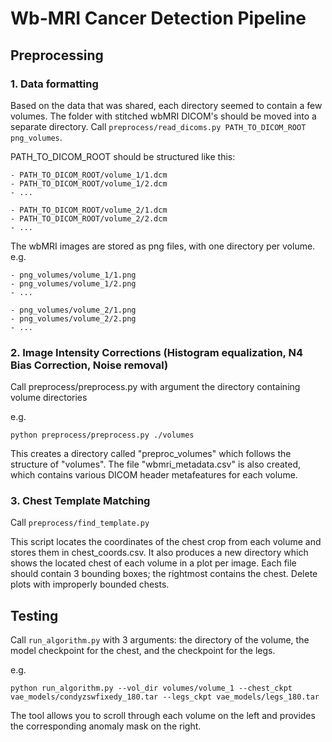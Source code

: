 # Wb-MRI Cancer Detection Pipeline

## Preprocessing

### 1. Data formatting 
  Based on the data that was shared, each directory seemed to contain a few volumes. 
  The folder with stitched wbMRI DICOM's should be moved into a separate directory.
  Call `preprocess/read_dicoms.py PATH_TO_DICOM_ROOT png_volumes`.
  
  PATH_TO_DICOM_ROOT should be structured like this:
  
  
    - PATH_TO_DICOM_ROOT/volume_1/1.dcm
    - PATH_TO_DICOM_ROOT/volume_1/2.dcm
    - ...

    - PATH_TO_DICOM_ROOT/volume_2/1.dcm
    - PATH_TO_DICOM_ROOT/volume_2/2.dcm
    - ...


  The wbMRI images are stored as png files, with one directory per volume.
  e.g. 
  
    - png_volumes/volume_1/1.png
    - png_volumes/volume_1/2.png
    - ...

    - png_volumes/volume_2/1.png
    - png_volumes/volume_2/2.png
    - ...


 
 
### 2. Image Intensity Corrections (Histogram equalization, N4 Bias Correction, Noise removal)

  Call preprocess/preprocess.py with argument the directory containing volume directories

  e.g. 
  ```
  python preprocess/preprocess.py ./volumes
  ```
  This creates a directory called "preproc_volumes" which follows the structure of "volumes".
  The file "wbmri_metadata.csv" is also created, which contains various DICOM header metafeatures for each volume.
  
  
  
### 3. Chest Template Matching
  Call `preprocess/find_template.py`
  
  This script locates the coordinates of the chest crop from each volume and stores them in chest_coords.csv.
  It also produces a new directory which shows the located chest of each volume in a plot per image. 
  Each file should contain 3 bounding boxes; the rightmost contains the chest. 
  Delete plots with improperly bounded chests.

  

## Testing

  Call `run_algorithm.py` with 3 arguments: the directory of the volume, the model checkpoint for the chest, and the checkpoint for the legs.
  
  e.g. 
  ```
  python run_algorithm.py --vol_dir volumes/volume_1 --chest_ckpt vae_models/condyzswfixedy_180.tar --legs_ckpt vae_models/legs_180.tar
  ```
  The tool allows you to scroll through each volume on the left and provides the corresponding anomaly mask on the right.
